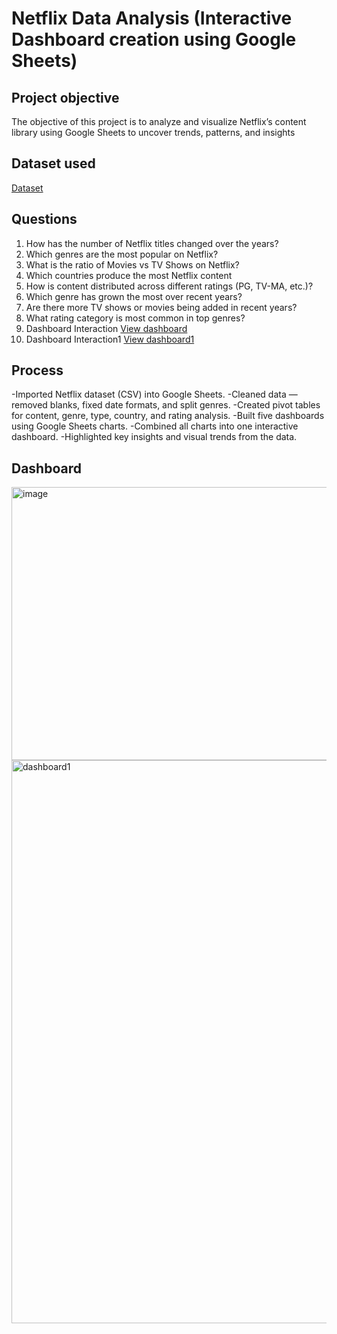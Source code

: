# Netflix Data Analysis (Interactive Dashboard creation using Google Sheets)
## Project objective
The objective of this project is to analyze and visualize Netflix’s content library using Google Sheets to uncover trends, patterns, and insights
## Dataset used
<a href="https://github.com/Akash446-RM/Data-Analysis-Dashboard/blob/main/netflix_titles%20-%20data.csv">Dataset</a>
## Questions
1.	How has the number of Netflix titles changed over the years? 
2.	Which genres are the most popular on Netflix? 
3.	What is the ratio of Movies vs TV Shows on Netflix? 
4.	Which countries produce the most Netflix content
5.	How is content distributed across different ratings (PG, TV-MA, etc.)? 
6.	Which genre has grown the most over recent years? 
7.	Are there more TV shows or movies being added in recent years? 
8.	What rating category is most common in top genres?
9.	Dashboard Interaction <a href="https://github.com/Akash446-RM/Data-Analysis-Dashboard/blob/main/dashboard.png">View dashboard</a>
10.	Dashboard Interaction1 <a href="https://github.com/Akash446-RM/Data-Analysis-Dashboard/blob/main/dashboard1.png"> View dashboard1</a>

## Process
-Imported Netflix dataset (CSV) into Google Sheets.
-Cleaned data — removed blanks, fixed date formats, and split genres.
-Created pivot tables for content, genre, type, country, and rating analysis.
-Built five dashboards using Google Sheets charts.
-Combined all charts into one interactive dashboard.
-Highlighted key insights and visual trends from the data.
## Dashboard
<img width="940" height="437" alt="image" src="https://github.com/user-attachments/assets/d487289e-d9bc-429d-8227-6af73da5a4a2" />
<img width="1912" height="901" alt="dashboard1" src="https://github.com/user-attachments/assets/e5c043c9-7c80-45bf-ba88-6e0af687e720" />

